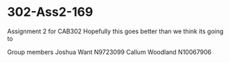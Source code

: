 # 302-Ass2-169
Assignment 2 for CAB302
Hopefully this goes better than we think its going to

Group members
Joshua Want N9723099
Callum Woodland N10067906
